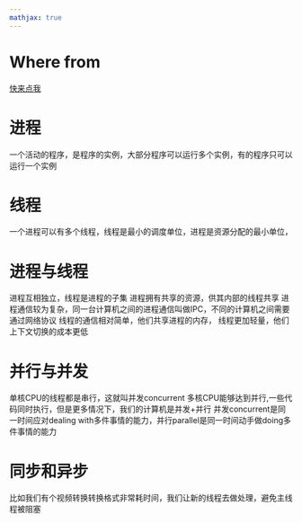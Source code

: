 ```yaml
---
mathjax: true
---
```


# Where from
 [快来点我](https://www.bilibili.com/video/BV1z7411H7zd?p=5)

# 进程
 一个活动的程序，是程序的实例，大部分程序可以运行多个实例，有的程序只可以运行一个实例
<!--more-->
# 线程
 一个进程可以有多个线程，线程是最小的调度单位，进程是资源分配的最小单位，

# 进程与线程
 进程互相独立，线程是进程的子集
 进程拥有共享的资源，供其内部的线程共享
 进程通信较为复杂，同一台计算机之间的进程通信叫做IPC，不同的计算机之间需要通过网络协议
 线程的通信相对简单，他们共享进程的内存，
 线程更加轻量，他们上下文切换的成本更低

# 并行与并发
 单核CPU的线程都是串行，这就叫并发concurrent
 多核CPU能够达到并行,一些代码同时执行，但是更多情况下，我们的计算机是并发+并行
 并发concurrent是同一时间应对dealing with多件事情的能力，并行parallel是同一时间动手做doing多件事情的能力
  

# 同步和异步
 比如我们有个视频转换转换格式非常耗时间，我们让新的线程去做处理，避免主线程被阻塞

